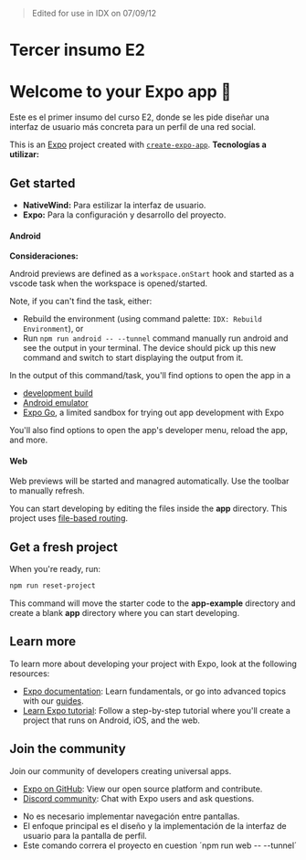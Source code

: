 > Edited for use in IDX on 07/09/12
# Tercer insumo E2

# Welcome to your Expo app 👋
Este es el primer insumo del curso E2, donde se les pide diseñar una interfaz de usuario más concreta para un perfil de una red social.

This is an [Expo](https://expo.dev) project created with [`create-expo-app`](https://www.npmjs.com/package/create-expo-app).
**Tecnologías a utilizar:**

## Get started
*   **NativeWind:** Para estilizar la interfaz de usuario.
*   **Expo:** Para la configuración y desarrollo del proyecto.

#### Android
**Consideraciones:**

Android previews are defined as a `workspace.onStart` hook and started as a vscode task when the workspace is opened/started.

Note, if you can't find the task, either:
- Rebuild the environment (using command palette: `IDX: Rebuild Environment`), or
- Run `npm run android -- --tunnel` command manually run android and see the output in your terminal. The device should pick up this new command and switch to start displaying the output from it.

In the output of this command/task, you'll find options to open the app in a

- [development build](https://docs.expo.dev/develop/development-builds/introduction/)
- [Android emulator](https://docs.expo.dev/workflow/android-studio-emulator/)
- [Expo Go](https://expo.dev/go), a limited sandbox for trying out app development with Expo

You'll also find options to open the app's developer menu, reload the app, and more.

#### Web

Web previews will be started and managred automatically. Use the toolbar to manually refresh.

You can start developing by editing the files inside the **app** directory. This project uses [file-based routing](https://docs.expo.dev/router/introduction).

## Get a fresh project

When you're ready, run:

```bash
npm run reset-project
```

This command will move the starter code to the **app-example** directory and create a blank **app** directory where you can start developing.

## Learn more

To learn more about developing your project with Expo, look at the following resources:

- [Expo documentation](https://docs.expo.dev/): Learn fundamentals, or go into advanced topics with our [guides](https://docs.expo.dev/guides).
- [Learn Expo tutorial](https://docs.expo.dev/tutorial/introduction/): Follow a step-by-step tutorial where you'll create a project that runs on Android, iOS, and the web.

## Join the community

Join our community of developers creating universal apps.

- [Expo on GitHub](https://github.com/expo/expo): View our open source platform and contribute.
- [Discord community](https://chat.expo.dev): Chat with Expo users and ask questions.
*   No es necesario implementar navegación entre pantallas.
*   El enfoque principal es el diseño y la implementación de la interfaz de usuario para la pantalla de perfil.
* Este comando correra el proyecto en cuestion ´npm run web -- --tunnel´